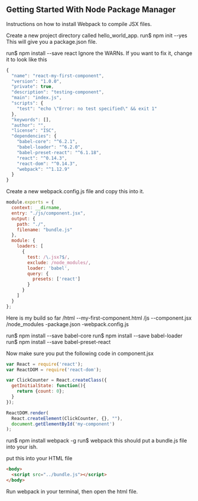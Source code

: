 ## Getting Started With Node Package Manager
Instructions on how to install Webpack to compile JSX files.

Create a new project directory called hello_world_app.
run$ npm init --yes
This will give you a package.json file.

run$ npm install --save react
Ignore the WARNs. If you want to fix it, change it to look like this
```JavaScript
{
  "name": "react-my-first-component",
  "version": "1.0.0",
  "private": true,
  "description": "testing-component",
  "main": "index.js",
  "scripts": {
    "test": "echo \"Error: no test specified\" && exit 1"
  },
  "keywords": [],
  "author": "",
  "license": "ISC",
  "dependencies": {
    "babel-core": "^6.2.1",
    "babel-loader": "^6.2.0",
    "babel-preset-react": "^6.1.18",
    "react": "^0.14.3",
    "react-dom": "^0.14.3",
    "webpack": "^1.12.9"
  }
}
```
Create a new webpack.config.js file and copy this into it.
```JavaScript
module.exports = {
  context: __dirname,
  entry: "./js/component.jsx",
  output: {
    path: "./",
    filename: "bundle.js"
  },
  module: {
    loaders: [
      {
        test: /\.jsx?$/,
        exclude: /node_modules/,
        loader: 'babel',
        query: {
          presets: ['react']
        }
      }
    ]
  }
};
```
Here is my build so far
/html
--my-first-component.html
/js
--component.jsx
/node_modules
-package.json
-webpack.config.js

run$ npm install --save babel-core
run$ npm install --save babel-loader
run$ npm install --save babel-preset-react

Now make sure you put the following code in component.jsx
```JavaScript
var React = require('react');
var ReactDOM = require('react-dom');

var ClickCounter = React.createClass({
  getInitialState: function(){
    return {count: 0};
  }
});

ReactDOM.render(
  React.createElement(ClickCounter, {}, ""),
  document.getElementById('my-component')
);
```

run$ npm install webpack -g
run$ webpack
this should put a bundle.js file into your ish.

put this into your HTML file
```HTML
<body>
  <script src="../bundle.js"></script>
</body>
```

Run webpack in your terminal, then open the html file.
